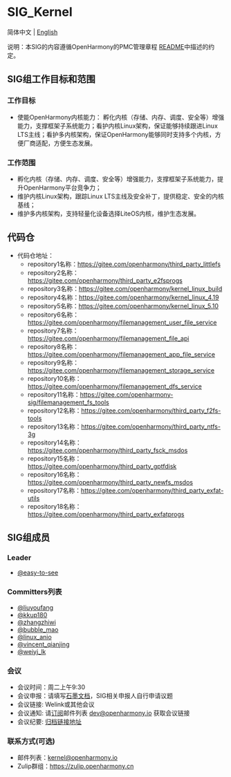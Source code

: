  # SIG_Kernel
 简体中文 | [English](./sig_kernel.md)

说明：本SIG的内容遵循OpenHarmony的PMC管理章程 [README](/zh/pmc.md)中描述的约定。

## SIG组工作目标和范围

### 工作目标
- 使能OpenHarmony内核能力： 孵化内核（存储、内存、调度、安全等）增强能力，支撑框架子系统能力；看护内核Linux架构，保证能够持续跟进Linux LTS主线；看护多内核架构，保证OpenHarmony能够同时支持多个内核，方便厂商适配，方便生态发展。
### 工作范围
- 孵化内核（存储、内存、调度、安全等）增强能力，支撑框架子系统能力，提升OpenHarmony平台竞争力；
- 维护内核Linux架构，跟踪Linux LTS主线及安全补丁，提供稳定、安全的内核基线；
- 维护多内核架构，支持轻量化设备选择LiteOS内核，维护生态发展。

## 代码仓
- 代码仓地址：
  - repository1名称：https://gitee.com/openharmony/third_party_littlefs
  - repository2名称：https://gitee.com/openharmony/third_party_e2fsprogs
  - repository3名称：https://gitee.com/openharmony/kernel_linux_build
  - repository4名称：https://gitee.com/openharmony/kernel_linux_4.19
  - repository5名称：https://gitee.com/openharmony/kernel_linux_5.10
  - repository6名称：https://gitee.com/openharmony/filemanagement_user_file_service
  - repository7名称：https://gitee.com/openharmony/filemanagement_file_api
  - repository8名称：https://gitee.com/openharmony/filemanagement_app_file_service
  - repository9名称：https://gitee.com/openharmony/filemanagement_storage_service
  - repository10名称：https://gitee.com/openharmony/filemanagement_dfs_service
  - repository11名称：https://gitee.com/openharmony-sig/filemanagement_fs_tools
  - repository12名称：https://gitee.com/openharmony/third_party_f2fs-tools
  - repository13名称：https://gitee.com/openharmony/third_party_ntfs-3g
  - repository14名称：https://gitee.com/openharmony/third_party_fsck_msdos
  - repository15名称：https://gitee.com/openharmony/third_party_gptfdisk
  - repository16名称：https://gitee.com/openharmony/third_party_newfs_msdos
  - repository17名称：https://gitee.com/openharmony/third_party_exfat-utils
  - repository18名称：https://gitee.com/openharmony/third_party_exfatprogs

## SIG组成员

### Leader
- [@easy-to-see](https://gitee.com/easy-to-see)

### Committers列表
- [@liuyoufang](https://gitee.com/liuyoufang)
- [@kkup180](https://gitee.com/kkup180)
- [@zhangzhiwi](https://gitee.com/zhangzhiwi)
- [@bubble_mao](https://gitee.com/bubble_mao)
- [@linux_anio](https://gitee.com/linux_anio)
- [@vincent_qianjing](https://gitee.com/vincent_qianjing)
- [@weiyj_lk](https://gitee.com/weiyj_lk)

### 会议
 - 会议时间：周二上午9:30
 - 会议申报：请填写[石墨文档](https://shimo.im/sheets/VgQV6VjCJ9cXtY8G/MODOC)，SIG相关申报人自行申请议题
 - 会议链接: Welink或其他会议
 - 会议通知: 请[订阅](https://lists.openatom.io/hyperkitty/list/dev@openharmony.io/)邮件列表 dev@openharmony.io 获取会议链接
 - 会议纪要: [归档链接地址](https://gitee.com/openharmony-sig/sig-content)

### 联系方式(可选)

- 邮件列表：kernel@openharmony.io
- Zulip群组：https://zulip.openharmony.cn
